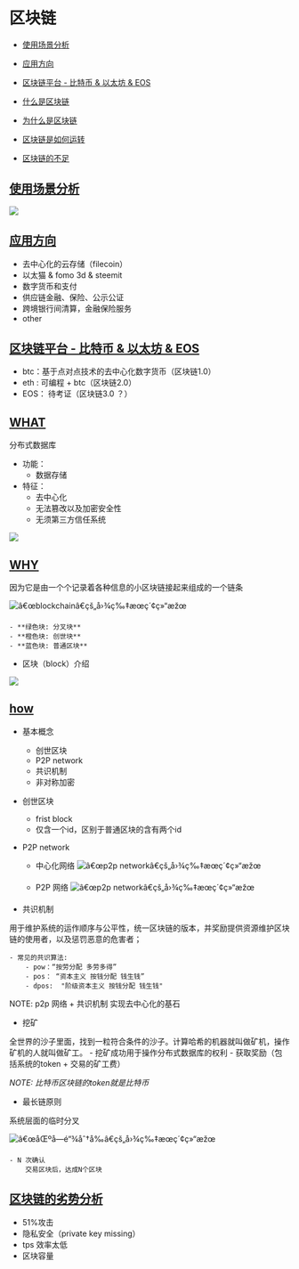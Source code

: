 ## <h1 id="title">区块链</h1>

* [使用场景分析](#changjing)

* [应用方向](#fangxiang)

* [区块链平台 -  比特币 & 以太坊 & EOS](#plat)

* [什么是区块链](#what)

* [为什么是区块链](#why)

* [区块链是如何运转](#how)

* [区块链的不足](#end)

### <h2 id="changjing">[使用场景分析](#title)</h2>
![](https://oaa8c7nvd.qnssl.com/bi21_needblockchain.png)

### <h2 id="fangxiang"> [应用方向](#title) </h2>
- 去中心化的云存储（filecoin）
-  以太猫 & fomo 3d & steemit
-  数字货币和支付
-  供应链金融、保险、公示公证
-  跨境银行间清算，金融保险服务
- other

### <h2 id="plat"> [区块链平台 - 比特币 & 以太坊 & EOS](#title) </h2>
- btc：基于点对点技术的去中心化数字货币（区块链1.0）
- eth : 可编程 + btc（区块链2.0）
- EOS： 待考证（区块链3.0 ？）

### <h2 id="what"> [WHAT](#title) </h2>
分布式数据库
- 功能：
	- 数据存储
- 特征：
	-  去中心化
	- 	无法篡改以及加密安全性
    -   无须第三方信任系统
    
![](http://www.ruanyifeng.com/blogimg/asset/2017/bg2017122702.png)

### <h2 id="why"> [WHY](#title) </h2>
因为它是由一个个记录着各种信息的小区块链接起来组成的一个链条


![â€œblockchainâ€çš„å›¾ç‰‡æœç´¢ç»“æžœ](https://encrypted-tbn0.gstatic.com/images?q=tbn:ANd9GcSEWtR_BPlW81rXxwDwL6GTgjRRBZj0GE2j0pAvhvLttZyIV7ZQ)


	- **绿色块: 分叉块**
	- **橙色块: 创世块**
	- **蓝色块: 普通区块**

- 区块（block）介绍

![](http://www.ruanyifeng.com/blogimg/asset/2017/bg2017122704.png)

### <h2 id="how"> [how](#title) </h2>
- 基本概念
	- 创世区块
	- P2P network
	- 共识机制
	- 非对称加密

- 创世区块
	- frist block
	- 仅含一个id，区别于普通区块的含有两个id

- P2P network
	- 中心化网络	
![â€œp2p networkâ€çš„å›¾ç‰‡æœç´¢ç»“æžœ](https://1.bp.blogspot.com/-gsabUTW6lM8/T0X4RAUfZKI/AAAAAAAAFAs/9HZwJDYw3jU/s640/New+Variant+of+the+Zeusbot+Spyeye+Botnet+uses+p2p+network+model.jpg)
	
	- P2P 网络
![â€œp2p networkâ€çš„å›¾ç‰‡æœç´¢ç»“æžœ](http://techdifferences.com/wp-content/uploads/2017/01/Peer-to-Peer.jpg)

- 共识机制

用于维护系统的运作顺序与公平性，统一区块链的版本，并奖励提供资源维护区块链的使用者，以及惩罚恶意的危害者；

	- 常见的共识算法:
		- pow：“按劳分配 多劳多得”
		- pos： “资本主义 按钱分配 钱生钱”
		- dpos:  "阶级资本主义 按钱分配 钱生钱"
	
NOTE: p2p 网络 + 共识机制 实现去中心化的基石	

- 挖矿

全世界的沙子里面，找到一粒符合条件的沙子。计算哈希的机器就叫做矿机，操作矿机的人就叫做矿工。
	- 挖矿成功用于操作分布式数据库的权利
	- 获取奖励（包括系统的token + 交易的矿工费）

*NOTE: 比特币区块链的token就是比特币* 

- 最长链原则

系统层面的临时分叉

![â€œåŒºå—é“¾åˆ†å‰â€çš„å›¾ç‰‡æœç´¢ç»“æžœ](https://static.leiphone.com/uploads/new/article/740_740/201711/5a1411175e94b.jpg?imageMogr2/format/jpg/quality/90)

	- N 次确认
		交易区块后，达成N个区块

### <h2 id="end"> [区块链的劣势分析](#title) </h2>
- 51%攻击
- 隐私安全（private key missing）
- tps 效率太低
- 区块容量
